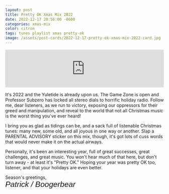 ```yaml
---
layout: post
title: Pretty OK Xmas Mix 2022
date: 2022-12-17 20:56:00 -0600
categories: xmas-mix
color: citron
tags: tunes playlist xmas pretty-ok
image: /assets/post-cards/2022-12-17-pretty-ok-xmas-mix-2022-card.jpg
---
```


<iframe width="100%" height="120" src="https://www.mixcloud.com/widget/iframe/?hide_cover=1&feed=%2Floudandabrasive%2Fpatricks-pretty-ok-xmas-mix-2022%2F" frameborder="0" ></iframe>

It's 2022 and the Yuletide is already upon us. The Game Zone is open and Professor Subzero has locked all stereo dials to horrific holiday radio. Follow me, dear listeners, as we run to victory, exposing our oppressors for their greed and manipulation, and reveal to the world that not all Christmas music is the worst thing you've ever heard!
<!--more-->

I bring you as glad as tidings can be, and a sack full of listenable Christmas tunes: many new, some old, and all joyous in one way or another. Slap a PARENTAL ADVISORY sticker on this mix, though, it's got lots of cuss words that would never make it on the actual airways.

Personally, it's been an interesting year, full of great successes, great challenges, and great music. You won't hear much of that here, but don't turn away - at least it's "Pretty OK." Hoping your year was pretty OK too, listener, and that your holidays are even better.

Season's greetings,
<br />
<span style="font: oblique 1.75em 'Vibur', sans-serif">Patrick / Boogerbear</span>
